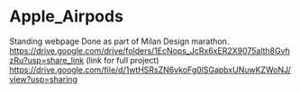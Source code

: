 # Apple_Airpods
Standing webpage
Done as part of Milan Design marathon.
https://drive.google.com/drive/folders/1EcNops_JcRx6xER2X9075alth8GvhzRu?usp=share_link (link for full project)
https://drive.google.com/file/d/1wtHSRsZN6vkoFg0lSGapbxUNuwKZWoNJ/view?usp=sharing
